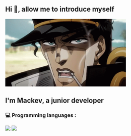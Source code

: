 ## Hi 👋, allow me to introduce myself

<img src="https://github.com/Mackevv/Mackevv/blob/main/mackev/jotaro.gif" width="383" height="214"/>

## I'm Mackev, a junior developer 

### 💻 Programming languages :

<p>
  <img src="https://img.shields.io/badge/-JavaScript-f0db4f?style=square&logo=javascript&logoColor=323330" />
  <img src="https://img.shields.io/badge/-NodeJS-3c873a?style=square&logo=node.js&logoColor=f7fff9" />
<p/> 
